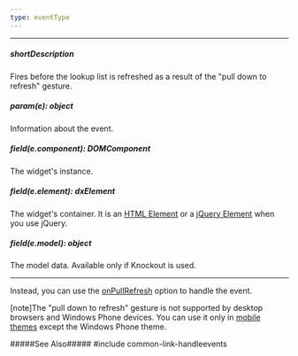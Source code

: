 ```yaml
---
type: eventType
---
```

---
##### shortDescription
Fires before the lookup list is refreshed as a result of the "pull down to refresh" gesture.

##### param(e): object
Information about the event.

##### field(e.component): DOMComponent
The widget's instance.

##### field(e.element): dxElement
The widget's container. It is an [HTML Element](https://developer.mozilla.org/en-US/docs/Web/API/HTMLElement) or a [jQuery Element](https://api.jquery.com/Types/#jQuery) when you use jQuery.

##### field(e.model): object
The model data. Available only if Knockout is used.

---
Instead, you can use the [onPullRefresh](/api-reference/10%20UI%20Widgets/dxLookup/1%20Configuration/onPullRefresh.md '/Documentation/ApiReference/UI_Widgets/dxLookup/Configuration/#onPullRefresh') option to handle the event.

[note]The "pull down to refresh" gesture is not supported by desktop browsers and Windows Phone devices. You can use it only in [mobile themes](/concepts/60%20Themes/10%20Predefined%20Themes '/Documentation/Guide/Themes/Predefined_Themes/') except the Windows Phone theme.

#####See Also#####
#include common-link-handleevents